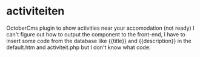 # activiteiten
OctoberCms plugin to show activities near your accomodation (not ready)
I can't figure out how to output the component to the front-end, I have to insert some code from the database like {{title}} and {{description}} in the default.htm and activiteit.php but I don't know what code. 
